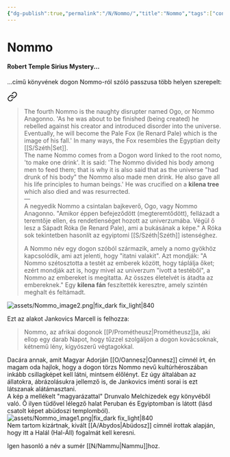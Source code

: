 ```yaml
---
{"dg-publish":true,"permalink":"/N/Nommo/","title":"Nommo","tags":["containstransclusions"],"created":"2024-02-15T00:23","updated":"2025-09-22T01:56"}
---
```



# Nommo

#### Robert Temple Sirius Mystery...

...című könyvének dogon Nommo-ról szóló passzusa több helyen szerepelt:  

<div class="transclusion internal-embed is-loaded"><a class="markdown-embed-link" href="/C/Crucifixion/#423i4y" aria-label="Open link"><svg xmlns="http://www.w3.org/2000/svg" width="24" height="24" viewBox="0 0 24 24" fill="none" stroke="currentColor" stroke-width="2" stroke-linecap="round" stroke-linejoin="round" class="svg-icon lucide-link"><path d="M10 13a5 5 0 0 0 7.54.54l3-3a5 5 0 0 0-7.07-7.07l-1.72 1.71"></path><path d="M14 11a5 5 0 0 0-7.54-.54l-3 3a5 5 0 0 0 7.07 7.07l1.71-1.71"></path></svg></a><div class="markdown-embed">



> The fourth Nommo is the naughty disrupter named Ogo, or Nommo Anagonno. 'As he was about to be finished (being created) he rebelled against his creator and introduced disorder into the universe. Eventually, he will become the Pale Fox (le Renard Pale) which is the image of his fall.' In many ways, the Fox resembles the Egyptian deity [[S/Széth\|Set]].  
> The name Nommo comes from a Dogon word linked to the root nomo, 'to make one drink'. It is said: 'The Nommo divided his body among men to feed them; that is why it is also said that as the universe "had drunk of his body" the Nommo also made men drink. He also gave all his life principles to human beings.' He was crucified on a **kilena tree** which also died and was resurrected.  
> —  
> A negyedik Nommo a csintalan bajkeverő, Ogo, vagy Nommo Anagonno. "Amikor éppen befejeződött (megteremtődött), fellázadt a teremtője ellen, és rendetlenséget hozott az univerzumába. Végül ő lesz a Sápadt Róka (le Renard Pale), ami a bukásának a képe." A Róka sok tekintetben hasonlít az egyiptomi [[S/Széth\|Széth]] istenséghez.
> 
> A Nommo név egy dogon szóból származik, amely a nomo gyökhöz kapcsolódik, ami azt jelenti, hogy "itatni valakit". Azt mondják: "A Nommo szétosztotta a testét az emberek között, hogy táplálja őket; ezért mondják azt is, hogy mivel az univerzum "ivott a testéből", a Nommo az embereket is megitatta. Az összes életelvét is átadta az embereknek." Egy **kilena fán** feszítették keresztre, amely szintén meghalt és feltámadt. 


</div></div>


![assets/Nommo_image2.png|fix_dark fix_light|840](/img/user/N/assets/Nommo_image2.png)  

Ezt az alakot Jankovics Marcell is felhozza:  
> Nommo, az afrikai dogonok [[P/Prométheusz\|Prométheusz]]a, aki ellop egy darab Napot, hogy tűzzel szolgáljon a dogon kovácsoknak, kétnemű lény, kígyószerű végtagokkal.  

Dacára annak, amit Magyar Adorján [[O/Oannesz\|Oannesz]] címnél írt, én magam oda hajlok, hogy a dogon törzs Nommo nevű kultúrhéroszában inkább csillagképet kell látni, mintsem élőlényt. Ez úgy általában az állatokra, ábrázolásukra jellemző is, de Jankovics iménti sorai is ezt látszanak alátámasztani.  
A kép a mellékelt "magyarázattal" Drunvalo Melchizedek egy könyvéből való. Ő ilyen tüdővel lélegző halat Peruban és Egyiptomban is látott (lásd csatolt képet abüdoszi templomból).  
![assets/Nommo_image1.png|fix_dark fix_light|840](/img/user/N/assets/Nommo_image1.png)  
Nem tartom kizártnak, kivált [[A/Abydos\|Abüdosz]] címnél írottak alapján, hogy itt a Halál (Hal-Áll) fogalmát kell keresni.  

Igen hasonló a név a sumér [[N/Nammu\|Nammu]]hoz.  